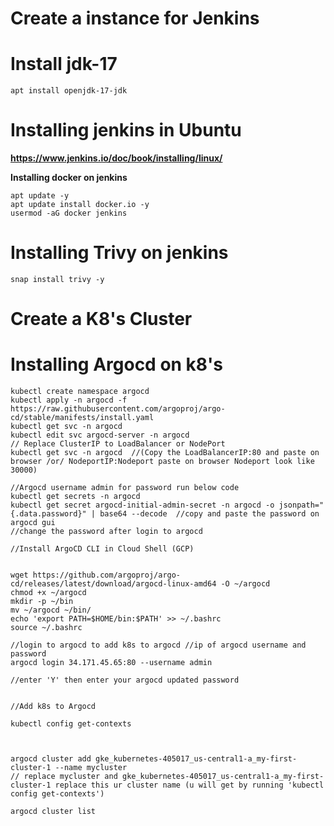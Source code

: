 # Create a instance for Jenkins

# Install jdk-17

 `apt install openjdk-17-jdk`
# Installing jenkins in Ubuntu
**https://www.jenkins.io/doc/book/installing/linux/**

**Installing docker on jenkins**
```
apt update -y
apt update install docker.io -y
usermod -aG docker jenkins
````
# Installing Trivy on jenkins
`
snap install trivy -y
`
# Create a K8's Cluster

# Installing Argocd on k8's
```
kubectl create namespace argocd
kubectl apply -n argocd -f https://raw.githubusercontent.com/argoproj/argo-cd/stable/manifests/install.yaml
kubectl get svc -n argocd
kubectl edit svc argocd-server -n argocd
// Replace ClusterIP to LoadBalancer or NodePort
kubectl get svc -n argocd  //(Copy the LoadBalancerIP:80 and paste on browser /or/ NodeportIP:Nodeport paste on browser Nodeport look like 30000)

//Argocd username admin for password run below code
kubectl get secrets -n argocd
kubectl get secret argocd-initial-admin-secret -n argocd -o jsonpath="{.data.password}" | base64 --decode  //copy and paste the password on argocd gui
//change the password after login to argocd   

//Install ArgoCD CLI in Cloud Shell (GCP)


wget https://github.com/argoproj/argo-cd/releases/latest/download/argocd-linux-amd64 -O ~/argocd
chmod +x ~/argocd
mkdir -p ~/bin
mv ~/argocd ~/bin/
echo 'export PATH=$HOME/bin:$PATH' >> ~/.bashrc
source ~/.bashrc

//login to argocd to add k8s to argocd //ip of argocd username and password
argocd login 34.171.45.65:80 --username admin

//enter 'Y' then enter your argocd updated password


//Add k8s to Argocd

kubectl config get-contexts



argocd cluster add gke_kubernetes-405017_us-central1-a_my-first-cluster-1 --name mycluster
// replace mycluster and gke_kubernetes-405017_us-central1-a_my-first-cluster-1 replace this ur cluster name (u will get by running 'kubectl config get-contexts')

argocd cluster list
```

